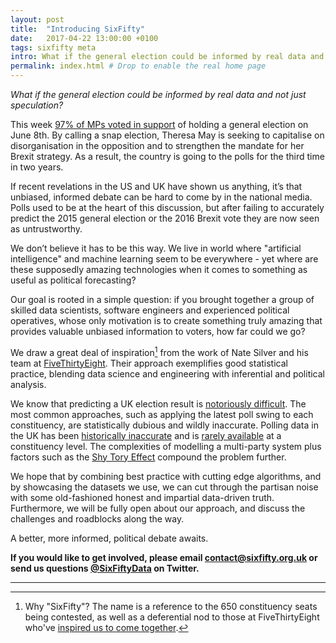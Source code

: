 ```yaml
---
layout: post
title:  "Introducing SixFifty"
date:   2017-04-22 13:00:00 +0100
tags: sixfifty meta
intro: What if the general election could be informed by real data and not just speculation?
permalink: index.html # Drop to enable the real home page
---
```


_What if the general election could be informed by real data and not just speculation?_

This week [97% of MPs voted in support][hansard-results] of holding a general election on June 8th. By calling a snap election, Theresa May is seeking to capitalise on disorganisation in the opposition and to strengthen the mandate for her Brexit strategy. As a result, the country is going to the polls for the third time in two years.

If recent revelations in the US and UK have shown us anything, it’s that unbiased, informed debate can be hard to come by in the national media. Polls used to be at the heart of this discussion, but after failing to accurately predict the 2015 general election or the 2016 Brexit vote they are now seen as untrustworthy.

We don’t believe it has to be this way. We live in world where "artificial intelligence" and machine learning seem to be everywhere - yet where are these supposedly amazing technologies when it comes to something as useful as political forecasting?

Our goal is rooted in a simple question: if you brought together a group of skilled data scientists, software engineers and experienced political operatives, whose only motivation is to create something truly amazing that provides valuable unbiased information to voters, how far could we go?

We draw a great deal of inspiration[^1] from the work of Nate Silver and his team at [FiveThirtyEight][fivethirtyeight]. Their approach exemplifies good statistical practice, blending data science and engineering with inferential and political analysis.

We know that predicting a UK election result is [notoriously difficult][538-wrong]. The most common approaches, such as applying the latest poll swing to each constituency, are statistically dubious and wildly inaccurate. Polling data in the UK has been [historically inaccurate][inaccurate-polls] and is [rarely available][ashcroft-polls] at a constituency level. The complexities of modelling a multi-party system plus factors such as the [Shy Tory Effect][shy-tory-factor] compound the problem further.

We hope that by combining best practice with cutting edge algorithms, and by showcasing the datasets we use, we can cut through the partisan noise with some old-fashioned honest and impartial data-driven truth. Furthermore, we will be fully open about our approach, and discuss the challenges and roadblocks along the way.

A better, more informed, political debate awaits.

__If you would like to get involved, please email [contact@sixfifty.org.uk][contact-us] or send us questions [@SixFiftyData][650-twitter] on Twitter.__

---

[^1]: Why "SixFifty"? The name is a reference to the 650 constituency seats being contested, as well as a deferential nod to those at FiveThirtyEight who've [inspired us to come together][first-tweet].

[650-twitter]: https://twitter.com/SixFiftyData
[hansard-results]: https://hansard.parliament.uk/Commons/2017-04-19/division/BE856226-DD6B-4409-9462-D8D910F942D1/EarlyParliamentaryGeneralElection?outputType=Names
[fivethirtyeight]: https://fivethirtyeight.com/
[538-wrong]: https://fivethirtyeight.com/datalab/what-we-got-wrong-in-our-2015-uk-general-election-model/
[inaccurate-polls]: https://fivethirtyeight.com/features/the-u-k-snap-election-is-riskier-than-it-seems/
[shy-tory-factor]: https://en.wikipedia.org/wiki/Shy_Tory_Factor
[first-tweet]: https://twitter.com/John_Sandall/status/854286620064976896
[ashcroft-polls]: http://lordashcroftpolls.com/
[contact-us]: mailto:contact@sixfifty.org.uk
